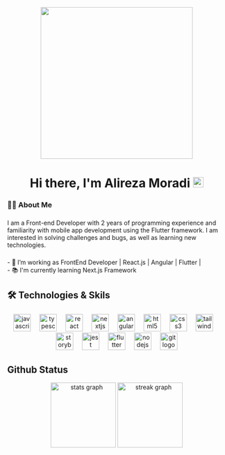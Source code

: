<div align="center">
  <img height="350" width="350" src="https://github.com/mayankchaudhary26/Cool-Readme-ideas/blob/master/data/octocat/spidertocat.png?raw=true"  />
</div>

###

<div>
<h1 align="center">Hi there, I'm Alireza Moradi <img height="24" width="24" src="https://raw.githubusercontent.com/Tarikul-Islam-Anik/Animated-Fluent-Emojis/master/Emojis/Hand%20gestures/Folded%20Hands%20Light%20Skin%20Tone.png"></h1>

###

<h3 align="left">👩‍💻 About Me</h3>

###

<p align="left">I am a Front-end Developer with 2 years of programming experience and familiarity with mobile app development using the Flutter framework. I am interested in solving challenges and bugs, as well as learning new technologies.</p>

###

<p align="left">- 🔭 I’m working as FrontEnd Developer | React.js | Angular | Flutter |<br>- 📚 I'm currently learning Next.js Framework</p>
</div>

###

<h2 align="left">🛠 Technologies & Skils</h2>

###

<div align="center">
  <img src="https://cdn.jsdelivr.net/gh/devicons/devicon/icons/javascript/javascript-original.svg" height="40" width="40" alt="javascript logo"  />
  <img width="12" />
  <img src="https://cdn.jsdelivr.net/gh/devicons/devicon/icons/typescript/typescript-original.svg" height="40" width="40" alt="typescript logo"  />
  <img width="12" />
  <img src="https://cdn.jsdelivr.net/gh/devicons/devicon/icons/react/react-original.svg" height="40" width="40" alt="react logo"  />
  <img width="12" />
  <img src="https://cdn.jsdelivr.net/gh/devicons/devicon/icons/nextjs/nextjs-original.svg" height="40" width="40" alt="nextjs logo"  />
  <img width="12" />
  <img src="https://cdn.jsdelivr.net/gh/devicons/devicon/icons/angularjs/angularjs-original.svg" height="40" width="40" alt="angularjs logo"  />
  <img width="12" />
  <img src="https://cdn.jsdelivr.net/gh/devicons/devicon/icons/html5/html5-original.svg" height="40" width="40" alt="html5 logo"  />
  <img width="12" />
  <img src="https://cdn.jsdelivr.net/gh/devicons/devicon/icons/css3/css3-original.svg" height="40" width="40" alt="css3 logo"  />
  <img width="12" />
  <img src="https://cdn.jsdelivr.net/gh/devicons/devicon/icons/tailwindcss/tailwindcss-original-wordmark.svg" height="40" width="40" alt="tailwindcss logo"  />
  <img width="12" />
  <img src="https://cdn.jsdelivr.net/gh/devicons/devicon/icons/storybook/storybook-original.svg" height="40" width="40" alt="storybook logo"  />
  <img width="12" />
  <img src="https://cdn.jsdelivr.net/gh/devicons/devicon/icons/jest/jest-plain.svg" height="40" width="40" alt="jest logo"  />
  <img width="12" />
  <img src="https://cdn.jsdelivr.net/gh/devicons/devicon/icons/flutter/flutter-original.svg" height="40" width="40" alt="flutter logo"  />
  <img width="12" />
  <img src="https://cdn.jsdelivr.net/gh/devicons/devicon/icons/nodejs/nodejs-original.svg" height="40" width="40" alt="nodejs logo"  />
  <img width="12" />
  <img src="https://cdn.jsdelivr.net/gh/devicons/devicon/icons/git/git-original.svg" height="40" width="40" alt="git logo"  />
</div>

## Github Status
<div align="center">
  <img src="https://github-readme-stats.vercel.app/api?username=Alirezawmoradi&hide_title=false&hide_rank=false&show_icons=true&include_all_commits=true&count_private=true&theme=algolia&locale=en&hide_border=false&order=1" height="150" alt="stats graph"  />
  <img src="https://streak-stats.demolab.com?user=Alirezawmoradi&locale=en&mode=daily&theme=algolia&hide_border=false&border_radius=5&order=3" height="150" alt="streak graph"  />
</div>

###

